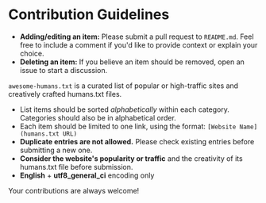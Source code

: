 # Contribution Guidelines

- **Adding/editing an item:** Please submit a pull request to `README.md`. Feel free to include a comment if you'd like to provide context or explain your choice.
- **Deleting an item:** If you believe an item should be removed, open an issue to start a discussion.


`awesome-humans.txt` is a curated list of popular or high-traffic sites and creatively crafted humans.txt files.

- List items should be sorted *alphabetically* within each category. Categories should also be in alphabetical order.
- Each item should be limited to one link, using the format: `[Website Name](humans.txt URL)`
- **Duplicate entries are not allowed.** Please check existing entries before submitting a new one.
- **Consider the website's popularity or traffic** and the creativity of its humans.txt file before submission.
- **English** + **utf8_general_ci** encoding only

Your contributions are always welcome!
